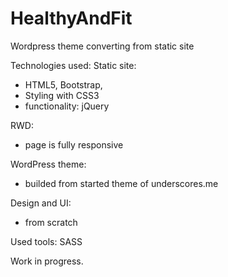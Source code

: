 # HealthyAndFit
Wordpress theme converting from static site

Technologies used:
Static site:
- HTML5, Bootstrap,
- Styling with CSS3 
- functionality: jQuery

RWD:
- page is fully responsive

WordPress theme:
- builded from started theme of underscores.me

Design and UI:
- from scratch

Used tools:
SASS


Work in progress.

